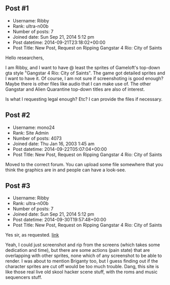 ## Post #1
- Username: Ribby
- Rank: ultra-n00b
- Number of posts: 7
- Joined date: Sun Sep 21, 2014 5:12 pm
- Post datetime: 2014-09-21T23:18:02+00:00
- Post Title: New Post, Request on Ripping Gangstar 4 Rio: City of Saints

Hello researchers,

I am Ribby, and I want to have @ least the sprites of Gameloft's top-down gta style "Gangstar 4 Rio: City of Saints". The game got detailed sprites and I want to have it. Of course, I am not sure if screenshoting is good enough? Maybe there is other files like audio that I can make use of. The other Gangstar and Alien Quarantine top-down titles are also of interest.

Is what I requesting legal enough? Etc? I can provide the files if necessary.
## Post #2
- Username: mono24
- Rank: Site Admin
- Number of posts: 4073
- Joined date: Thu Jan 16, 2003 1:45 am
- Post datetime: 2014-09-22T05:07:04+00:00
- Post Title: New Post, Request on Ripping Gangstar 4 Rio: City of Saints

Moved to the correct forum. You can upload some file somewhere that you think the graphics are in and people can have a look-see.
## Post #3
- Username: Ribby
- Rank: ultra-n00b
- Number of posts: 7
- Joined date: Sun Sep 21, 2014 5:12 pm
- Post datetime: 2014-09-30T19:57:48+00:00
- Post Title: New Post, Request on Ripping Gangstar 4 Rio: City of Saints

Yes sir, as requested. [link](https://dl.dropboxusercontent.com/u/3531217/vg-resourcestuff/java_mobile_games_rip_assist_requiredv%23%23_stuff/java_mobile_games_rip_assist_required.7z)

Yeah, I could just screenshot and rip from the screens (which takes some dedication and time), but there are some actions (pain state) that are overlapping with other sprites, none which of any screenshot to be able to render.
I was about to mention Briganty too, but I guess finding out if the character sprites are cut off would be too much trouble.
Dang, this site is like those real live old skool hacker scene stuff, with the roms and music sequencers stuff.
